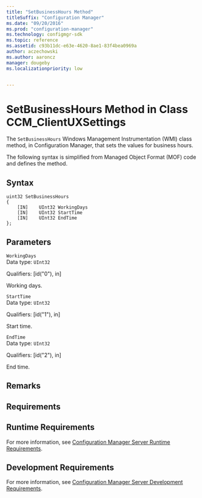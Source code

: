 ```yaml
---
title: "SetBusinessHours Method"
titleSuffix: "Configuration Manager"
ms.date: "09/20/2016"
ms.prod: "configuration-manager"
ms.technology: configmgr-sdk
ms.topic: reference
ms.assetid: c93b11dc-e63e-4620-8ae1-83f4bea0969a
author: aczechowski
ms.author: aaroncz
manager: dougebyms.localizationpriority: low


---
```

# SetBusinessHours Method in Class CCM_ClientUXSettings
The `SetBusinessHours` Windows Management Instrumentation (WMI) class method, in Configuration Manager, that sets the values for business hours.    

 The following syntax is simplified from Managed Object Format (MOF) code and defines the method.  

## Syntax  

```  
uint32 SetBusinessHours   
{  
    [IN]    UInt32 WorkingDays  
    [IN]    UInt32 StartTime  
    [IN]    UInt32 EndTime  
};  
```  

## Parameters  
 `WorkingDays`  
 Data type: `UInt32`  

 Qualifiers: [id("0"), in]  

 Working days.    

 `StartTime`  
 Data type: `UInt32`  

 Qualifiers: [id("1"), in]  

 Start time.    

 `EndTime`  
 Data type: `UInt32`  

 Qualifiers: [id("2"), in]  

 End time.    

## Remarks  

## Requirements  

## Runtime Requirements  
 For more information, see [Configuration Manager Server Runtime Requirements](../../../../../develop/core/reqs/server-runtime-requirements.md).  

## Development Requirements  
 For more information, see [Configuration Manager Server Development Requirements](../../../../../develop/core/reqs/server-development-requirements.md).
